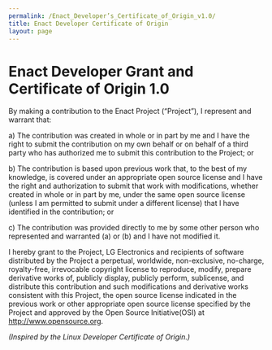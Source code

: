 ```yaml
---
permalink: /Enact_Developer’s_Certificate_of_Origin_v1.0/
title: Enact Developer Certificate of Origin
layout: page
---
```


# Enact Developer Grant and Certificate of Origin 1.0

By making a contribution to the Enact Project (“Project”), I represent and warrant that:

a)	The contribution was created in whole or in part by me and I have the right to submit the contribution on my own behalf
or on behalf of a third party who has authorized me to submit this contribution to the Project; or

b)	The contribution is based upon previous work that, to the best of my knowledge, is covered under an appropriate open
source license and I have the right and authorization to submit that work with modifications, whether created in whole or
in part by me, under the same open source license (unless I am permitted to submit under a different license) that I have
identified in the contribution; or

c)	The contribution was provided directly to me by some other person who represented and warranted (a) or (b) and I have
not modified it.

I hereby grant to the Project, LG Electronics and recipients of software distributed by the Project a perpetual, worldwide,
non-exclusive, no-charge, royalty-free, irrevocable copyright license to reproduce, modify, prepare derivative works of,
publicly display, publicly perform, sublicense, and distribute this contribution and such modifications and derivative works
consistent with this Project, the open source license indicated in the previous work or other appropriate open source license
specified by the Project and approved by the Open Source Initiative(OSI) at http://www.opensource.org.

*(Inspired by the Linux Developer Certificate of Origin.)*
